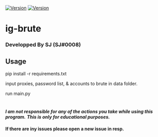 [![Version](https://img.shields.io/github/pipenv/locked/python-version/sjPsycho/ig-brute)]()
[![Version](https://img.shields.io/powershellgallery/p/QuickForms?color=red)]()
# ig-brute
### Developped By SJ (SJ#0008)
## Usage

pip install -r requirements.txt

input proxies, password list, & accounts to brute in data folder.

run main.py

#

***I am not responsible for any of the actions you take while using this program.***
***This is only for educational purposes.***

#### If there are iny issues please open a new issue in resp.

